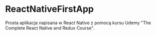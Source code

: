 # ReactNativeFirstApp
Prosta aplikacja napisana w React Native z pomocą kursu Udemy "The Complete React Native and Redux Course".
